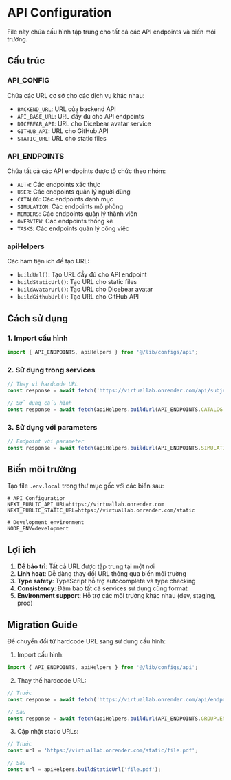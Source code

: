 # API Configuration

File này chứa cấu hình tập trung cho tất cả các API endpoints và biến môi trường.

## Cấu trúc

### API_CONFIG
Chứa các URL cơ sở cho các dịch vụ khác nhau:
- `BACKEND_URL`: URL của backend API
- `API_BASE_URL`: URL đầy đủ cho API endpoints
- `DICEBEAR_API`: URL cho Dicebear avatar service
- `GITHUB_API`: URL cho GitHub API
- `STATIC_URL`: URL cho static files

### API_ENDPOINTS
Chứa tất cả các API endpoints được tổ chức theo nhóm:
- `AUTH`: Các endpoints xác thực
- `USER`: Các endpoints quản lý người dùng
- `CATALOG`: Các endpoints danh mục
- `SIMULATION`: Các endpoints mô phỏng
- `MEMBERS`: Các endpoints quản lý thành viên
- `OVERVIEW`: Các endpoints thống kê
- `TASKS`: Các endpoints quản lý công việc

### apiHelpers
Các hàm tiện ích để tạo URL:
- `buildUrl()`: Tạo URL đầy đủ cho API endpoint
- `buildStaticUrl()`: Tạo URL cho static files
- `buildAvatarUrl()`: Tạo URL cho Dicebear avatar
- `buildGithubUrl()`: Tạo URL cho GitHub API

## Cách sử dụng

### 1. Import cấu hình
```typescript
import { API_ENDPOINTS, apiHelpers } from '@/lib/configs/api';
```

### 2. Sử dụng trong services
```typescript
// Thay vì hardcode URL
const response = await fetch('https://virtuallab.onrender.com/api/subject');

// Sử dụng cấu hình
const response = await fetch(apiHelpers.buildUrl(API_ENDPOINTS.CATALOG.SUBJECTS));
```

### 3. Sử dụng với parameters
```typescript
// Endpoint với parameter
const response = await fetch(apiHelpers.buildUrl(API_ENDPOINTS.SIMULATION.EXPERIMENT_DATA(experimentId)));
```

## Biến môi trường

Tạo file `.env.local` trong thư mục gốc với các biến sau:

```env
# API Configuration
NEXT_PUBLIC_API_URL=https://virtuallab.onrender.com
NEXT_PUBLIC_STATIC_URL=https://virtuallab.onrender.com/static

# Development environment
NODE_ENV=development
```

## Lợi ích

1. **Dễ bảo trì**: Tất cả URL được tập trung tại một nơi
2. **Linh hoạt**: Dễ dàng thay đổi URL thông qua biến môi trường
3. **Type safety**: TypeScript hỗ trợ autocomplete và type checking
4. **Consistency**: Đảm bảo tất cả services sử dụng cùng format
5. **Environment support**: Hỗ trợ các môi trường khác nhau (dev, staging, prod)

## Migration Guide

Để chuyển đổi từ hardcode URL sang sử dụng cấu hình:

1. Import cấu hình:
```typescript
import { API_ENDPOINTS, apiHelpers } from '@/lib/configs/api';
```

2. Thay thế hardcode URL:
```typescript
// Trước
const response = await fetch('https://virtuallab.onrender.com/api/endpoint');

// Sau
const response = await fetch(apiHelpers.buildUrl(API_ENDPOINTS.GROUP.ENDPOINT));
```

3. Cập nhật static URLs:
```typescript
// Trước
const url = 'https://virtuallab.onrender.com/static/file.pdf';

// Sau
const url = apiHelpers.buildStaticUrl('file.pdf');
```
